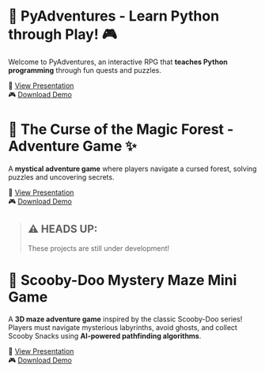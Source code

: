 # 🐍 PyAdventures - Learn Python through Play! 🎮
Welcome to PyAdventures, an interactive RPG that **teaches Python programming** through fun quests and puzzles.

📂 [View Presentation](https://github.com/LyubomiraDimitrova-dev/Lyubomira-Portfolio/blob/main/PyAdventure/Presentation/PyAdventures_Presentation.pptx)  
🎮 [Download Demo](./Demo/PyAdventures_Demo.zip)  

# 🌲 The Curse of the Magic Forest - Adventure Game ✨
A **mystical adventure game** where players navigate a cursed forest, solving puzzles and uncovering secrets.

📂 [View Presentation](https://github.com/LyubomiraDimitrova-dev/Lyubomira-Portfolio/raw/main/The-Curse-of-the-Magic-Forest/Presentation/The_Curse_of_The_Magic_Forest_Final.pptx)             
🎮 [Download Demo](./Demo/Magic_Forest_Demo.zip)  

> ## ⚠️ **HEADS UP:**
> These projects are still under development!

# 🐶 Scooby-Doo Mystery Maze Mini Game 
A **3D maze adventure game** inspired by the classic Scooby-Doo series! Players must navigate mysterious labyrinths, avoid ghosts, and collect Scooby Snacks using **AI-powered pathfinding algorithms**.

📂 [View Presentation](https://github.com/LyubomiraDimitrova-dev/Lyubomira-Portfolio/raw/main/Scooby-Doo-Mystery-Maze/Presentation/Mini_Game_Project_Scooby-Doo_Mystery_Maze.pptx)     
🎮 [Download Demo](./Demo/Scooby-Doo_Mystery_Maze_Demo.zip)  
